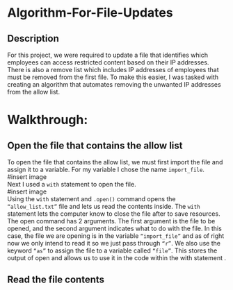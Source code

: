 # Algorithm-For-File-Updates

## Description
For this project, we were required to update a file that identifies which employees can access restricted content based on their IP addresses. There is also a remove list which includes IP addresses of employees that must be removed from the first file. To make this easier, I was tasked with creating an algorithm that automates removing the unwanted IP addresses from the allow list. 
<br />

# Walkthrough:<br>

## Open the file that contains the allow list
To open the file that contains the allow list, we must first import the file and assign it to a variable. For my variable I chose the name `import_file`. <br>
#insert image<br>
Next I used a `with` statement to open the file.<br>
#insert image<br>
Using the `with` statement and `.open()` command opens the `“allow_list.txt”` file and lets us read the contents inside. The `with` statement lets the computer know to close the file after to save resources. The open command has 2 arguments. The first argument is the file to be opened, and the second argument indicates what to do with the file. In this case, the file we are opening is in the variable `“import_file”` and as of right now we only intend to read it so we just pass through `“r”`. We also use the keyword `“as”` to assign the file to a variable called `“file”`. This stores the output of open and allows us to use it in the code within the with statement .

## Read the file contents
